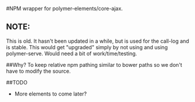 #NPM wrapper for polymer-elements/core-ajax.

## NOTE:
This is old.  It hasn't been updated in a while, but is used for the
call-log and is stable.  This would get "upgraded" simply by not using
and using polymer-serve.  Would need a bit of work/time/testing.

##Why?
To keep relative npm pathing similar to bower paths so we don't have to
modify the source.

##TODO
* More elements to come later?
